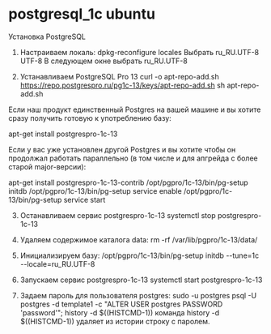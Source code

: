 # postgresql_1c ubuntu
Установка PostgreSQL

1. Настраиваем локаль:
dpkg-reconfigure locales
Выбрать ru_RU.UTF-8 UTF-8
В следующем окне выбрать ru_RU.UTF-8

2. Устанавливаем PostgreSQL Pro 13
curl -o apt-repo-add.sh https://repo.postgrespro.ru/pg1c-13/keys/apt-repo-add.sh
sh apt-repo-add.sh

Если наш продукт единственный Postgres на вашей машине и вы хотите
сразу получить готовую к употреблению базу:

apt-get install postgrespro-1c-13

Если у вас уже установлен другой Postgres и вы хотите чтобы он
продолжал работать параллельно (в том числе и для апгрейда с более
старой major-версии):

apt-get install postgrespro-1c-13-contrib
/opt/pgpro/1c-13/bin/pg-setup initdb
/opt/pgpro/1c-13/bin/pg-setup service enable
/opt/pgpro/1c-13/bin/pg-setup service start

3. Останавливаем сервис postgrespro-1c-13
systemctl stop postgrespro-1c-13

4. Удаляем содержимое каталога data:
rm -rf /var/lib/pgpro/1c-13/data/

5. Инициализируем базу:
/opt/pgpro/1c-13/bin/pg-setup initdb --tune=1c --locale=ru_RU.UTF-8

6. Запускаем сервис postgrespro-1c-13
systemctl start postgrespro-1c-13

7. Задаем пароль для пользователя postgres:
sudo -u postgres psql -U postgres -d template1 -c "ALTER USER postgres PASSWORD 'password'"; history -d $((HISTCMD-1))
команда history -d $((HISTCMD-1)) удаляет из истории строку с паролем.


